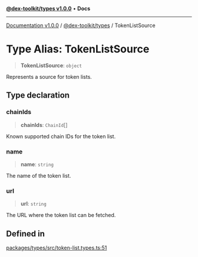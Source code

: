 [**@dex-toolkit/types v1.0.0**](../README.md) • **Docs**

***

[Documentation v1.0.0](../../../packages.md) / [@dex-toolkit/types](../README.md) / TokenListSource

# Type Alias: TokenListSource

> **TokenListSource**: `object`

Represents a source for token lists.

## Type declaration

### chainIds

> **chainIds**: `ChainId`[]

Known supported chain IDs for the token list.

### name

> **name**: `string`

The name of the token list.

### url

> **url**: `string`

The URL where the token list can be fetched.

## Defined in

[packages/types/src/token-list.types.ts:51](https://github.com/niZmosis/dex-toolkit/blob/3d8b41b44787b30fbea5de3ab4737662ffb61bc8/packages/types/src/token-list.types.ts#L51)
